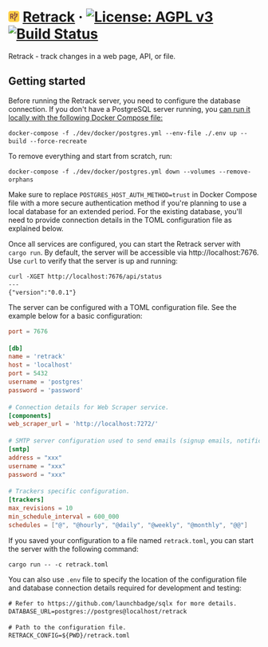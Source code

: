# <img src="https://raw.githubusercontent.com/secutils-dev/retrack/main/assets/logo/retrack-logo-initials.png" alt="Retrack" width="22"> [Retrack](https://retrack.dev) &middot; [![License: AGPL v3](https://img.shields.io/badge/License-AGPL%20v3-blue.svg)](https://github.com/secutils-dev/retrack/blob/main/LICENSE) [![Build Status](https://github.com/secutils-dev/retrack/actions/workflows/ci.yml/badge.svg)](https://github.com/secutils-dev/retrack/actions)

Retrack - track changes in a web page, API, or file.

## Getting started

Before running the Retrack server, you need to configure the database connection. If you don't have a PostgreSQL server
running,
you [can run it locally with the following Docker Compose file:](https://docs.docker.com/language/rust/develop/)

```shell
docker-compose -f ./dev/docker/postgres.yml --env-file ./.env up --build --force-recreate
```

To remove everything and start from scratch, run:

```shell
docker-compose -f ./dev/docker/postgres.yml down --volumes --remove-orphans
```

Make sure to replace `POSTGRES_HOST_AUTH_METHOD=trust` in Docker Compose file with a more secure authentication method
if you're
planning to use a local database for an extended period. For the existing database, you'll need to provide connection
details in the
TOML configuration file as explained below.

Once all services are configured, you can start the Retrack server with `cargo run`. By default, the
server will be accessible via http://localhost:7676. Use `curl` to verify that the server is up and running:

```shell
curl -XGET http://localhost:7676/api/status
---
{"version":"0.0.1"}
```

The server can be configured with a TOML configuration file. See the example below for a basic configuration:

```toml
port = 7676

[db]
name = 'retrack'
host = 'localhost'
port = 5432
username = 'postgres'
password = 'password'

# Connection details for Web Scraper service.
[components]
web_scraper_url = 'http://localhost:7272/'

# SMTP server configuration used to send emails (signup emails, notifications etc.).
[smtp]
address = "xxx"
username = "xxx"
password = "xxx"

# Trackers specific configuration.
[trackers]
max_revisions = 10
min_schedule_interval = 600_000
schedules = ["@", "@hourly", "@daily", "@weekly", "@monthly", "@@"]
```

If you saved your configuration to a file named `retrack.toml`, you can start the server with the following command:

```shell
cargo run -- -c retrack.toml
```

You can also use `.env` file to specify the location of the configuration file and database connection details required
for development and testing:

```dotenv
# Refer to https://github.com/launchbadge/sqlx for more details.
DATABASE_URL=postgres://postgres@localhost/retrack

# Path to the configuration file.
RETRACK_CONFIG=${PWD}/retrack.toml
```
